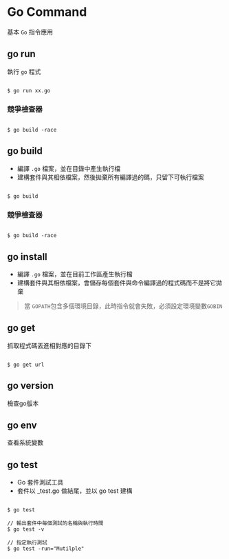 # Go Command

基本 `Go` 指令應用

## go run 

執行 `go` 程式

```shell

$ go run xx.go

```
### 競爭檢查器

```shell

$ go build -race

```

## go build 

* 編譯 `.go` 檔案，並在目錄中產生執行檔
* 建構套件與其相依檔案，然後拋棄所有編譯過的碼，只留下可執行檔案


```shell

$ go build 

```

### 競爭檢查器

```shell

$ go build -race

```

## go install

* 編譯 `.go` 檔案，並在目前工作區產生執行檔
* 建構套件與其相依檔案，會儲存每個套件與命令編譯過的程式碼而不是將它拋棄

> 當 `GOPATH`包含多個環境目錄，此時指令就會失敗，必須設定環境變數`GOBIN`

## go get

抓取程式碼丟進相對應的目錄下

```shell

$ go get url 

```

## go version

檢查go版本

## go env

查看系統變數

## go test

* Go 套件測試工具
* 套件以 _test.go 做結尾，並以 go test 建構

```shell

$ go test

// 輸出套件中每個測試的名稱與執行時間
$ go test -v

// 指定執行測試
$ go test -run="Mutilple"

```